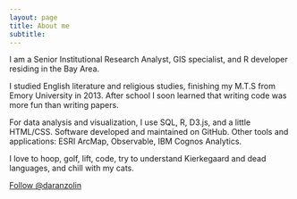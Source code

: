 ```yaml
---
layout: page
title: About me
subtitle: 
---
```


<p class="about-text">
<span class="fa fa-briefcase about-icon"></span>
  I am a Senior Institutional Research Analyst, GIS specialist, and R developer residing in the Bay Area. 
  </p>
  
<p class="about-text">
<span class="fa fa-graduation-cap about-icon"></span>
I studied English literature and religious studies, finishing my M.T.S from Emory University in 2013. After school I soon learned that writing code was more fun than writing papers.
</p>

<p class="about-text">
<span class="fa fa-code about-icon"></span>
For data analysis and visualization, I use SQL, R, D3.js, and a little HTML/CSS. Software developed and maintained on GitHub. Other tools and applications: ESRI ArcMap, Observable, IBM Cognos Analytics.
</p>

<p class="about-text">
<span class="fa fa-heart about-icon"></span>
I love to hoop, golf, lift, code, try to understand Kierkegaard and dead languages, and chill with my cats.
</p>


<a href="https://twitter.com/daranzolin?ref_src=twsrc%5Etfw" class="twitter-follow-button" data-size="large" data-show-count="false">Follow @daranzolin</a><script async src="https://platform.twitter.com/widgets.js" charset="utf-8"></script>

<div class="github-widget" data-username="daranzolin"></div>
<script src="https://unpkg.com/github-card@1.2.1/dist/widget.js"></script>